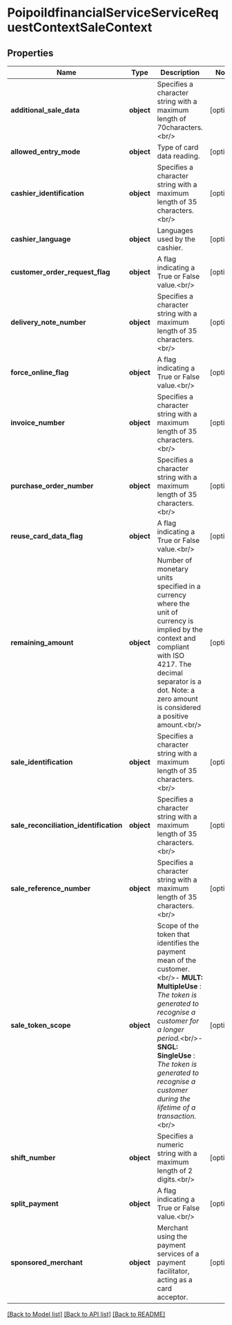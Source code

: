 # PoipoiIdfinancialServiceServiceRequestContextSaleContext

## Properties
Name | Type | Description | Notes
------------ | ------------- | ------------- | -------------
**additional_sale_data** | **object** | Specifies a character string with a maximum length of 70characters.&lt;br/&gt; | [optional] 
**allowed_entry_mode** | **object** | Type of card data reading. | [optional] 
**cashier_identification** | **object** | Specifies a character string with a maximum length of 35 characters.&lt;br/&gt; | [optional] 
**cashier_language** | **object** | Languages used by the cashier. | [optional] 
**customer_order_request_flag** | **object** | A flag indicating a True or False value.&lt;br/&gt; | [optional] 
**delivery_note_number** | **object** | Specifies a character string with a maximum length of 35 characters.&lt;br/&gt; | [optional] 
**force_online_flag** | **object** | A flag indicating a True or False value.&lt;br/&gt; | [optional] 
**invoice_number** | **object** | Specifies a character string with a maximum length of 35 characters.&lt;br/&gt; | [optional] 
**purchase_order_number** | **object** | Specifies a character string with a maximum length of 35 characters.&lt;br/&gt; | [optional] 
**reuse_card_data_flag** | **object** | A flag indicating a True or False value.&lt;br/&gt; | [optional] 
**remaining_amount** | **object** | Number of monetary units specified in a currency where the unit of currency is implied by the context and compliant with ISO 4217. The decimal separator is a dot. Note: a zero amount is considered a positive amount.&lt;br/&gt; | [optional] 
**sale_identification** | **object** | Specifies a character string with a maximum length of 35 characters.&lt;br/&gt; | [optional] 
**sale_reconciliation_identification** | **object** | Specifies a character string with a maximum length of 35 characters.&lt;br/&gt; | [optional] 
**sale_reference_number** | **object** | Specifies a character string with a maximum length of 35 characters.&lt;br/&gt; | [optional] 
**sale_token_scope** | **object** | Scope of the token that identifies the payment mean of the customer.&lt;br/&gt;- **MULT: MultipleUse**  : *The token is generated to recognise a customer for a longer period.*&lt;br/&gt;- **SNGL: SingleUse**  : *The token is generated to recognise  a customer during the lifetime of a transaction.*&lt;br/&gt; | [optional] 
**shift_number** | **object** | Specifies a numeric string with a maximum length of 2 digits.&lt;br/&gt; | [optional] 
**split_payment** | **object** | A flag indicating a True or False value.&lt;br/&gt; | [optional] 
**sponsored_merchant** | **object** | Merchant using the payment services of a payment facilitator, acting as a card acceptor. | [optional] 

[[Back to Model list]](../README.md#documentation-for-models) [[Back to API list]](../README.md#documentation-for-api-endpoints) [[Back to README]](../README.md)

